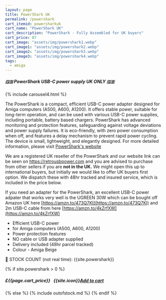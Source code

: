 ```yaml
---
layout: page
title: PowerShark UK
permalink: /powershark
cart_itemid: powersharkuk
cart_name: "PowerShark UK"
cart_description: "PowerShark - Fully Assembled for UK buyers"
cart_price: 87
cart_image: "assets/img/powershark1.webp"
cart_image1: "assets/img/powershark2.webp"
cart_image2: "assets/img/powershark3.webp"
cart_image3: "assets/img/powershark4.webp"
tags: 
  - amiga
---
```


##### 🇬🇧 PowerShark USB-C power supply UK ONLY 🇬🇧

{% include carousel4.html %}

The PowerShark is a compact, efficient USB-C power adapter designed for Amiga computers (A500, A600, A1200). It offers stable power, suitable for long-term operation, and can be used with various USB-C power supplies, including portable, battery based chargers. PowerShark has advanced monitoring and protection features, safeguarding against voltage deviations and power supply failures. It is eco-friendly, with zero power consumption when off, and features a delay mechanism to prevent rapid power cycling. The device is small, lightweight, and elegantly designed. For more detailed information, please visit <a href="https://retrousbpower.com" target="_blank">PowerShark's website</a>

We are a registered UK reseller of the PowerShark and our website link can be seen on <a href="https://retrousbpower.com" target="_blank">https://retrousbpower.com</a> and you are advised to purchase from other sellers if you are <b>not in the UK.</b> We might open this up to international buyers, but initially we would like to offer UK buyers first option. We dispatch these with 48hr tracked and insured service, which is included in the price below.

If you need an adapter for the PowerShark, an excellent USB-C power adpater that works very well is the UGREEN 30W which can be bought off Amazon UK here [https://amzn.to/473Q7KI](https://amzn.to/473Q7KI) and 2m USB-C cable from here [https://amzn.to/4kZrfXW](https://amzn.to/4kZrfXW) 

* Efficient USB-C power
* for Amiga computers (A500, A600, A1200)
* Power protection features
* NO cable or USB adapter supplied
* Delivery included (48hr parcel tracked)
* Colour - Amiga Beige

&#128221; STOCK COUNT (not real time): {{site.powershark}}

{% if site.powershark > 0 %}
##### £{{page.cart_price}} &nbsp; {{site.icon}}[Add to cart](/cart#{{page.cart_itemid}})
{% else %}
{% include outofstock.md %}
{% endif %}